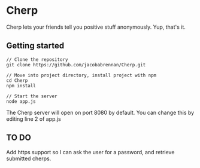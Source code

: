 # Cherp
Cherp lets your friends tell you positive stuff anonymously. Yup, that's it.

## Getting started
```
// Clone the repository
git clone https://github.com/jacobabrennan/Cherp.git

// Move into project directory, install project with npm
cd Cherp
npm install

// Start the server
node app.js
```

The Cherp server will open on port 8080 by default. You can change this by editing line 2 of app.js

## TO DO
Add https support so I can ask the user for a password, and retrieve submitted cherps.